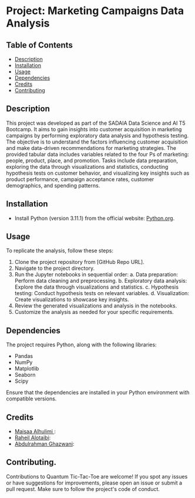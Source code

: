 

# Project: Marketing Campaigns Data Analysis


## Table of Contents
- [Description](#Description)
- [Installation](#Installation)
- [Usage](#Usage)
- [Dependencies](#Dependencies)
- [Credits](#Credits)
- [Contributing](#Contributing)
  
## Description
This project was developed as part of the SADAIA Data Science and AI  T5 Bootcamp. It aims to gain insights into customer acquisition in marketing campaigns by performing exploratory data analysis and hypothesis testing. The objective is to understand the factors influencing customer acquisition and make data-driven recommendations for marketing strategies. The provided tabular data includes variables related to the four Ps of marketing: people, product, place, and promotion. Tasks include data preparation, exploring the data through visualizations and statistics, conducting hypothesis tests on customer behavior, and visualizing key insights such as product performance, campaign acceptance rates, customer demographics, and spending patterns.

## Installation
- Install Python (version 3.11.1) from the official website: [Python.org](https://www.python.org).

## Usage
To replicate the analysis, follow these steps:

1. Clone the project repository from [GitHub Repo URL].
2. Navigate to the project directory.
3. Run the Jupyter notebooks in sequential order:
   a. Data preparation: Perform data cleaning and preprocessing.
   b. Exploratory data analysis: Explore the data through visualizations and statistics.
   c. Hypothesis testing: Conduct hypothesis tests on relevant variables.
   d. Visualization: Create visualizations to showcase key insights.
4. Review the generated visualizations and analysis in the notebooks.
5. Customize the analysis as needed for your specific requirements.

## Dependencies
The project requires Python, along with the following libraries:
- Pandas
- NumPy
- Matplotlib
- Seaborn
- Scipy

Ensure that the dependencies are installed in your Python environment with compatible versions.

## Credits

- [Maisaa Alhulimi ](https://github.com/MaisaaAhmadAli): 
- [Raheil Alotaibi](https://github.com/contributor2): 
- [Abdulrahman Ghazwani](https://github.com/9aj-code): 


## Contributing.
Contributions to Quantum Tic-Tac-Toe are welcome! If you spot any issues or have suggestions for improvements, please open an issue or submit a pull request. Make sure to follow the project's code of conduct.
